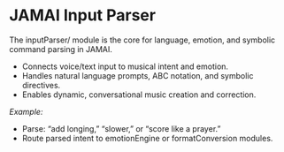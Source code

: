 # JAMAI Input Parser

The inputParser/ module is the core for language, emotion, and symbolic command parsing in JAMAI.

- Connects voice/text input to musical intent and emotion.
- Handles natural language prompts, ABC notation, and symbolic directives.
- Enables dynamic, conversational music creation and correction.

_Example:_
- Parse: “add longing,” “slower,” or “score like a prayer.”
- Route parsed intent to emotionEngine or formatConversion modules.
